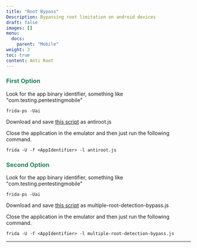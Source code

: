 ```yaml
---
title: "Root Bypass"
Description: Bypassing root limitation on android devices
draft: false
images: []
menu:
  docs:
    parent: "Mobile"
weight: 3
toc: true
content: Anti Root
---
```


### <span style="color:#208355">First Option

Look for the app binary identifier, something like "com.testing.pentestingmobile"

```
frida-ps -Uai
```

Download and save <a href="https://codeshare.frida.re/@dzonerzy/fridantiroot/" target="_blank">this script</a></span> as antiroot.js

Close the application in the emulator and then just run the following command.

```
frida -U -f <AppIdentifier> -l antiroot.js
```

### <span style="color:#208355">Second Option

Look for the app binary identifier, something like "com.testing.pentestingmobile"

```
frida-ps -Uai
```

Download and save <a href="https://codeshare.frida.re/@KishorBal/multiple-root-detection-bypass/" target="_blank">this script</a></span> as multiple-root-detection-bypass.js

Close the application in the emulator and then just run the following command.

```
frida -U -f <AppIdentifier> -l multiple-root-detection-bypass.js
```
---
